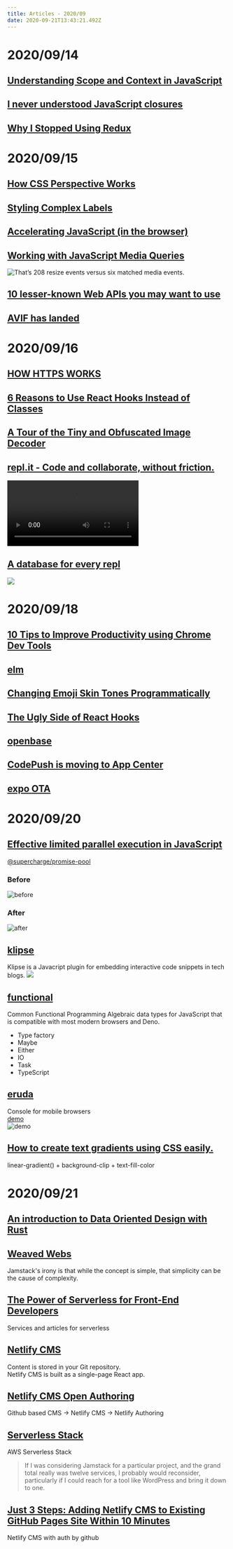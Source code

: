 ```yaml
---
title: Articles - 2020/09
date: 2020-09-21T13:43:21.492Z
---
```

# 2020/09/14
## [Understanding Scope and Context in JavaScript](http://ryanmorr.com/understanding-scope-and-context-in-javascript/)
## [I never understood JavaScript closures](https://medium.com/dailyjs/i-never-understood-javascript-closures-9663703368e8)
## [Why I Stopped Using Redux](https://dev.to/g_abud/why-i-quit-redux-1knl)

# 2020/09/15
## [How CSS Perspective Works](https://css-tricks.com/how-css-perspective-works/)
## [Styling Complex Labels](https://cloudfour.com/thinks/styling-complex-labels/)
## [Accelerating JavaScript (in the browser)](https://hyphaebeast.club/writing/accelerating-js/)
## [Working with JavaScript Media Queries](https://css-tricks.com/working-with-javascript-media-queries/)
![That’s 208 resize events versus six matched media events.](https://i0.wp.com/css-tricks.com/wp-content/uploads/2020/08/image-48.png?w=600&ssl=1)
## [10 lesser-known Web APIs you may want to use](https://blog.greenroots.info/10-lesser-known-web-apis-you-may-want-to-use-ckejv75cr012y70s158n85yhn)
## [AVIF has landed](https://jakearchibald.com/2020/avif-has-landed/)

# 2020/09/16
## [HOW HTTPS WORKS](https://howhttps.works/)
## [6 Reasons to Use React Hooks Instead of Classes](https://blog.bitsrc.io/6-reasons-to-use-react-hooks-instead-of-classes-7e3ee745fe04)
## [A Tour of the Tiny and Obfuscated Image Decoder](http://eastfarthing.com/blog/2020-09-14-decoder/)
## [repl.it - Code and collaborate, without friction.](https://repl.it/)
![](https://cms.repl.it/assets/landing.mp4)
## [A database for every repl](https://blog.repl.it/database)
![](https://blog.repl.it/images/database/database1.gif)

# 2020/09/18
## [10 Tips to Improve Productivity using Chrome Dev Tools](https://blog.bitsrc.io/10-tips-to-improve-productivity-using-chrome-dev-tools-7918fc8203f3)
## [elm](https://elm-lang.org/)
## [Changing Emoji Skin Tones Programmatically](https://css-tricks.com/changing-emoji-skin-tones-programmatically/)
## [The Ugly Side of React Hooks](https://medium.com/swlh/the-ugly-side-of-hooks-584f0f8136b6)
## [openbase](https://openbase.io/)
## [CodePush is moving to  App Center](https://microsoft.github.io/code-push/)
## [expo OTA](https://docs.expo.io/guides/configuring-ota-updates/)

# 2020/09/20
## [Effective limited parallel execution in JavaScript](https://medium.com/@arsenyyankovsky/effective-limited-parallel-execution-in-javascript-ea2a1fb9a632)
[@supercharge/promise-pool](https://github.com/supercharge/promise-pool)
### Before
![before](https://miro.medium.com/max/700/1*JKOyeGsdb01Skh3oz8-8Bg.png)
### After
![after](https://miro.medium.com/max/700/1*p0wnV6WLTPniBGkdhQN_ZA.png)

## [klipse](https://github.com/viebel/klipse)
Klipse is a Javacript plugin for embedding interactive code snippets in tech blogs.
![](https://raw.githubusercontent.com/viebel/klipse/master/images/javascript-snippet.gif)
## [functional](https://github.com/sebastienfilion/functional)
Common Functional Programming Algebraic data types for JavaScript that is compatible with most modern browsers and Deno.
- Type factory
- Maybe
- Either
- IO
- Task
- TypeScript

## [eruda](https://github.com/liriliri/eruda)
Console for mobile browsers\
[demo](https://eruda.liriliri.io)\
![demo](https://raw.githubusercontent.com/liriliri/eruda/master/doc/qrcode.png)

## [How to create text gradients using CSS easily.](https://dev.to/tejash023/how-to-create-text-gradients-using-css-easily-1kac)
linear-gradient() + background-clip + text-fill-color

# 2020/09/21
## [An introduction to Data Oriented Design with Rust](https://jamesmcm.github.io/blog/2020/07/25/intro-dod/)
## [Weaved Webs](https://css-tricks.com/weaved-webs/)
Jamstack's irony is that while the concept is simple, that simplicity can be the cause of complexity.
## [The Power of Serverless for Front-End Developers](https://serverless.css-tricks.com/)
Services and articles for serverless
## [Netlify CMS](https://www.netlifycms.org/)
Content is stored in your Git repository.\
Netlify CMS is built as a single-page React app.
## [Netlify CMS Open Authoring](https://css-tricks.com/netlify-cms-open-authoring/)
Github based CMS -> Netlify CMS -> Netlify Authoring
## [Serverless Stack](https://serverless-stack.com/)
AWS Serverless Stack

> If I was considering Jamstack for a particular project, and the grand total really was twelve services, I probably would reconsider, particularly if I could reach for a tool like WordPress and bring it down to one.

## [Just 3 Steps: Adding Netlify CMS to Existing GitHub Pages Site Within 10 Minutes](https://cnly.github.io/2018/04/14/just-3-steps-adding-netlify-cms-to-existing-github-pages-site-within-10-minutes.html)
Netlify CMS with auth by github

